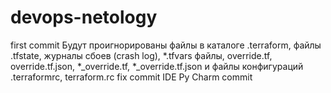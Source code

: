 # devops-netology
first commit
Будут проигнорированы файлы в каталоге .terraform, файлы .tfstate, журналы сбоев (crash log), *.tfvars файлы, override.tf, override.tf.json, *_override.tf, *_override.tf.json и файлы конфигураций .terraformrc, terraform.rc
fix commit
IDE Py Charm commit